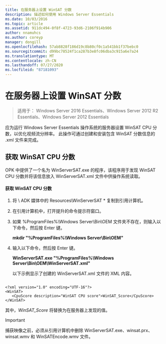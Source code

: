 ```yaml
---
title: 在服务器上设置 WinSAT 分数
description: 描述如何使用 Windows Server Essentials
ms.date: 10/03/2016
ms.topic: article
ms.assetid: 911dc494-0f8f-4723-93d6-2106f914b906
author: nnamuhcs
ms.author: coreyp
manager: dongill
ms.openlocfilehash: 57ab8828f186d19c8b80cf0c1a541bb1f37bebc0
ms.sourcegitcommit: d99bc78524f1ca287b3e8fc06dba3c915a6e7a24
ms.translationtype: MT
ms.contentlocale: zh-CN
ms.lasthandoff: 07/27/2020
ms.locfileid: "87181093"
---
```

# <a name="set-the-winsat-score-on-the-server"></a>在服务器上设置 WinSAT 分数

>适用于： Windows Server 2016 Essentials、Windows Server 2012 R2 Essentials、Windows Server 2012 Essentials

应为运行 Windows Server Essentials 操作系统的服务器设置 WinSAT CPU 分数，以优化视频流分辨率。 此操作可通过创建和安装包含 WinSAT 分数信息的 .xml 文件来完成。

## <a name="obtain-the-winsat-cpu-score"></a>获取 WinSAT CPU 分数
 OPK 中提供了一个名为 WinServerSAT.exe 的程序，该程序用于发现 WinSAT CPU 分数并将该信息放入 WinServerSAT.xml 文件中供操作系统读取。

#### <a name="to-obtain-the-winsat-cpu-score"></a>获取 WinSAT CPU 分数

1. 将 \\ ADK 媒体中的 Resources\WinServerSAT * 复制到引用计算机。

2. 在引用计算机中，打开提升的命令提示符窗口。

3. 如果 %ProgramFiles%\Windows Server\Bin\OEM 文件夹不存在，则输入以下命令，然后按 Enter 键。

    **mkdir "%ProgramFiles%\Windows Server\Bin\OEM"**

4. 输入以下命令，然后按 Enter 键。

    **WinServerSAT.exe "%ProgramFiles%\Windows Server\Bin\OEM\WinServerSAT.xml"**

   以下示例显示了创建的 WinServerSAT.xml 文件的 XML 内容。

```

<?xml version="1.0" encoding="UTF-16"?>
<WinSAT>
   <CpuScore description="WinSAT CPU score">WinSAT_Score</CpuScore>
</WinSAT>
```

 其中，*WinSAT_Score* 将替换为在服务器上发现的值。

> [!IMPORTANT]
>  捕获映像之前，必须从引用计算机中删除 WinServerSAT.exe、winsat.prx、winsat.wmv 和 WinSATEncode.wmv 文件。
